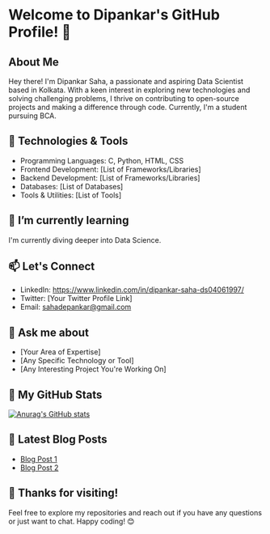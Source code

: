 # Welcome to Dipankar's GitHub Profile! 👋

## About Me
Hey there! I'm Dipankar Saha, a passionate and aspiring Data Scientist based in Kolkata. 
With a keen interest in exploring new technologies and solving challenging problems, I thrive on contributing to open-source projects and making a difference through code.
Currently, I'm a student pursuing BCA.

## 🔧 Technologies & Tools
- Programming Languages: C, Python, HTML, CSS
- Frontend Development: [List of Frameworks/Libraries]
- Backend Development: [List of Frameworks/Libraries]
- Databases: [List of Databases]
- Tools & Utilities: [List of Tools]

## 🌱 I’m currently learning
I'm currently diving deeper into Data Science.

## 📫 Let's Connect
- LinkedIn: https://www.linkedin.com/in/dipankar-saha-ds04061997/
- Twitter: [Your Twitter Profile Link]
- Email: sahadepankar@gmail.com
## 💬 Ask me about
- [Your Area of Expertise]
- [Any Specific Technology or Tool]
- [Any Interesting Project You're Working On]

## 🚀 My GitHub Stats
[![Anurag's GitHub stats](https://github-readme-stats.vercel.app/api?username=your-username&show_icons=true&theme=dark)](https://github.com/anuraghazra/github-readme-stats)

## 📝 Latest Blog Posts
- [Blog Post 1](link)
- [Blog Post 2](link)

## 🎉 Thanks for visiting!
Feel free to explore my repositories and reach out if you have any questions or just want to chat. Happy coding! 😊
